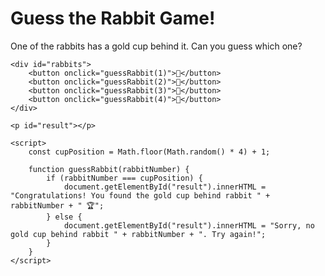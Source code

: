 <!DOCTYPE html>
<html lang="en">
<head>
    <meta charset="UTF-8">
    <meta name="viewport" content="width=device-width, initial-scale=1.0">
    <title>Rabbit Guessing Game</title>
</head>
<body>
    <h1>Guess the Rabbit Game!</h1>
    <p>One of the rabbits has a gold cup behind it. Can you guess which one?</p>
    
    <div id="rabbits">
        <button onclick="guessRabbit(1)">🐰</button>
        <button onclick="guessRabbit(2)">🐰</button>
        <button onclick="guessRabbit(3)">🐰</button>
        <button onclick="guessRabbit(4)">🐰</button>
    </div>

    <p id="result"></p>

    <script>
        const cupPosition = Math.floor(Math.random() * 4) + 1;

        function guessRabbit(rabbitNumber) {
            if (rabbitNumber === cupPosition) {
                document.getElementById("result").innerHTML = "Congratulations! You found the gold cup behind rabbit " + rabbitNumber + " 🏆";
            } else {
                document.getElementById("result").innerHTML = "Sorry, no gold cup behind rabbit " + rabbitNumber + ". Try again!";
            }
        }
    </script>
</body>
</html>


